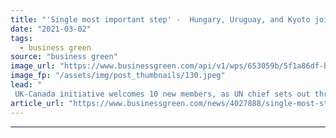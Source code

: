 ```yaml
---
title: "'Single most important step' -  Hungary, Uruguay, and Kyoto join Powering Past Coal Alliance"
date: "2021-03-02"
tags: 
  - business green
source: "business green"
image_url: "https://www.businessgreen.com/api/v1/wps/653059b/5f1a86df-b5bf-4bd0-82f5-a4e09fc17fc1/4/coal-power-plant-185x114.jpeg"
image_fp: "/assets/img/post_thumbnails/130.jpeg"
lead: "
 UK-Canada initiative welcomes 10 new members, as UN chief sets out three point plans for governments and businesses to accelerate coal power phase out ..."
article_url: "https://www.businessgreen.com/news/4027888/single-most-step-hungary-uruguay-kyoto-join-powering-past-coal-alliance"
---
```


---
